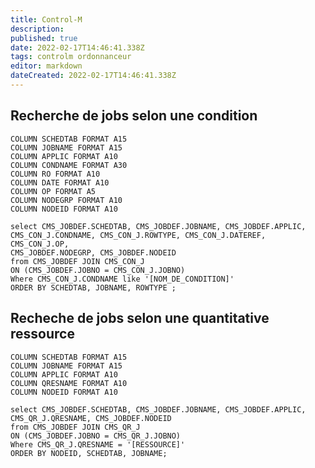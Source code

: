 ```yaml
---
title: Control-M
description: 
published: true
date: 2022-02-17T14:46:41.338Z
tags: controlm ordonnanceur
editor: markdown
dateCreated: 2022-02-17T14:46:41.338Z
---
```


## Recherche de jobs selon une condition

	COLUMN SCHEDTAB FORMAT A15
	COLUMN JOBNAME FORMAT A15
	COLUMN APPLIC FORMAT A10
	COLUMN CONDNAME FORMAT A30
	COLUMN RO FORMAT A10
	COLUMN DATE FORMAT A10
	COLUMN OP FORMAT A5
	COLUMN NODEGRP FORMAT A10
	COLUMN NODEID FORMAT A10

	select CMS_JOBDEF.SCHEDTAB, CMS_JOBDEF.JOBNAME, CMS_JOBDEF.APPLIC,
	CMS_CON_J.CONDNAME, CMS_CON_J.ROWTYPE, CMS_CON_J.DATEREF, CMS_CON_J.OP,
	CMS_JOBDEF.NODEGRP, CMS_JOBDEF.NODEID
	from CMS_JOBDEF JOIN CMS_CON_J
	ON (CMS_JOBDEF.JOBNO = CMS_CON_J.JOBNO)
	Where CMS_CON_J.CONDNAME like '[NOM_DE_CONDITION]'
	ORDER BY SCHEDTAB, JOBNAME, ROWTYPE ;

## Recheche de jobs selon une quantitative ressource

	COLUMN SCHEDTAB FORMAT A15
	COLUMN JOBNAME FORMAT A15
	COLUMN APPLIC FORMAT A10
	COLUMN QRESNAME FORMAT A10
	COLUMN NODEID FORMAT A10
	
	select CMS_JOBDEF.SCHEDTAB, CMS_JOBDEF.JOBNAME, CMS_JOBDEF.APPLIC, CMS_QR_J.QRESNAME, CMS_JOBDEF.NODEID
	from CMS_JOBDEF JOIN CMS_QR_J
	ON (CMS_JOBDEF.JOBNO = CMS_QR_J.JOBNO)
	Where CMS_QR_J.QRESNAME = '[RESSOURCE]'
	ORDER BY NODEID, SCHEDTAB, JOBNAME;

